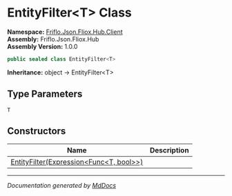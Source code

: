 ﻿<!--  
  <auto-generated>   
    The contents of this file were generated by a tool.  
    Changes to this file may be list if the file is regenerated  
  </auto-generated>   
-->

# EntityFilter\<T\> Class

**Namespace:** [Friflo.Json.Fliox.Hub.Client](../index.md)  
**Assembly:** Friflo.Json.Fliox.Hub  
**Assembly Version:** 1.0.0

```csharp
public sealed class EntityFilter<T>
```

**Inheritance:** object → EntityFilter\<T\>

## Type Parameters

`T`

## Constructors

| Name                                                                 | Description |
| -------------------------------------------------------------------- | ----------- |
| [EntityFilter(Expression\<Func\<T, bool\>\>)](constructors/index.md) |             |

___

*Documentation generated by [MdDocs](https://github.com/ap0llo/mddocs)*
